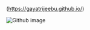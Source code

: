 (https://gayatrijeebu.github.io/)

![Github image](https://github.com/gayatrijeebu/gayatrijeebu.github.io/assets/97388879/f7b833cd-0f17-4e3b-a3da-e232cfa49a90)
